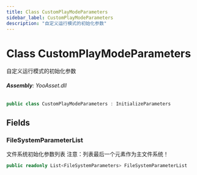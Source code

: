 ```yaml
---
title: Class CustomPlayModeParameters
sidebar_label: CustomPlayModeParameters
description: "自定义运行模式的初始化参数"
---
```

# Class CustomPlayModeParameters
自定义运行模式的初始化参数

###### **Assembly**: YooAsset.dll

```csharp title="Declaration"
public class CustomPlayModeParameters : InitializeParameters
```
## Fields
### FileSystemParameterList
文件系统初始化参数列表
注意：列表最后一个元素作为主文件系统！

```csharp title="Declaration"
public readonly List<FileSystemParameters> FileSystemParameterList
```
